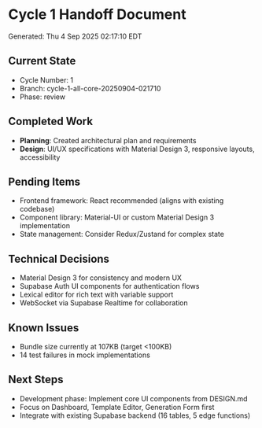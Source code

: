 # Cycle 1 Handoff Document

Generated: Thu  4 Sep 2025 02:17:10 EDT

## Current State
- Cycle Number: 1
- Branch: cycle-1-all-core-20250904-021710
- Phase: review

## Completed Work
<!-- Updated by each agent as they complete their phase -->
- **Planning**: Created architectural plan and requirements
- **Design**: UI/UX specifications with Material Design 3, responsive layouts, accessibility

## Pending Items
<!-- Items that need attention in the next phase or cycle -->
- Frontend framework: React recommended (aligns with existing codebase)
- Component library: Material-UI or custom Material Design 3 implementation
- State management: Consider Redux/Zustand for complex state

## Technical Decisions
<!-- Important technical decisions made during this cycle -->
- Material Design 3 for consistency and modern UX
- Supabase Auth UI components for authentication flows
- Lexical editor for rich text with variable support
- WebSocket via Supabase Realtime for collaboration

## Known Issues
<!-- Issues discovered but not yet resolved -->
- Bundle size currently at 107KB (target <100KB)
- 14 test failures in mock implementations

## Next Steps
<!-- Clear action items for the next agent/cycle -->
- Development phase: Implement core UI components from DESIGN.md
- Focus on Dashboard, Template Editor, Generation Form first
- Integrate with existing Supabase backend (16 tables, 5 edge functions)

